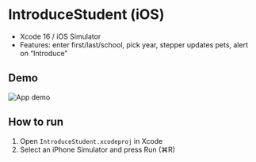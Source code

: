 # IntroduceStudent (iOS)
- Xcode 16 / iOS Simulator
- Features: enter first/last/school, pick year, stepper updates pets, alert on “Introduce”

## Demo
![App demo](IntroduceStudent.gif)


## How to run
1. Open `IntroduceStudent.xcodeproj` in Xcode
2. Select an iPhone Simulator and press Run (⌘R)

